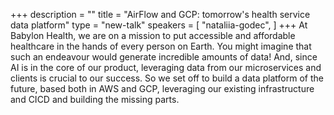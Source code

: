 +++
description = ""
title = "AirFlow and GCP: tomorrow's health service data platform"
type = "new-talk"
speakers = [
        "nataliia-godec",
]
+++
At Babylon Health, we are on a mission to put accessible and affordable healthcare in the hands of every person on Earth. You might imagine that such an endeavour would generate incredible amounts of data! And, since AI is in the core of our product, leveraging data from our microservices and clients is crucial to our success. So we set off to build a data platform of the future, based both in AWS and GCP, leveraging our existing infrastructure and CICD and building the missing parts.